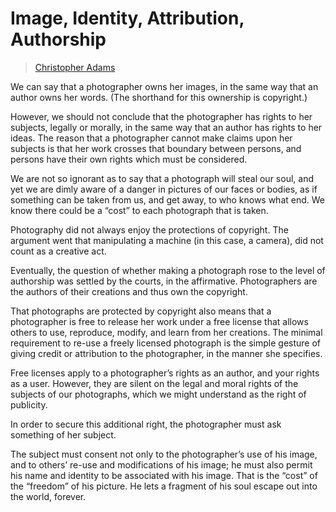 # Image, Identity, Attribution, Authorship

> [Christopher Adams](../appendix/attributions.html#christopher-adams)

<p>We can say that a photographer owns her images, in the same way that
an author owns her words. (The shorthand for this ownership is
copyright.)</p>

<p>However, we should not conclude that the photographer has rights to
her subjects, legally or morally, in the same way that an author has
rights to her ideas. The reason that a photographer cannot make claims
upon her subjects is that her work crosses that boundary between
persons, and persons have their own rights which must be considered.</p>

<p>We are not so ignorant as to say that a photograph will steal our
soul, and yet we are dimly aware of a danger in pictures of our faces
or bodies, as if something can be taken from us, and get away, to who
knows what end. We know there could be a “cost” to each photograph
that is taken.</p>

<p>Photography did not always enjoy the protections of copyright. The
argument went that manipulating a machine (in this case, a camera),
did not count as a creative act.</p>

<p>Eventually, the question of whether making a photograph rose to the
level of authorship was settled by the courts, in the
affirmative. Photographers are the authors of their creations and thus
own the copyright.</p>

<p>That photographs are protected by copyright also means that a
photographer is free to release her work under a free license that
allows others to use, reproduce, modify, and learn from her
creations. The minimal requirement to re-use a freely licensed
photograph is the simple gesture of giving credit or attribution to
the photographer, in the manner she specifies.</p>

<p>Free licenses apply to a photographer’s rights as an author, and your
rights as a user. However, they are silent on the legal and moral
rights of the subjects of our photographs, which we might understand
as the right of publicity.</p>

<p>In order to secure this additional right, the photographer must ask
something of her subject.</p>

<p>The subject must consent not only to the photographer’s use of his
image, and to others’ re-use and modifications of his image; he must
also permit his name and identity to be associated with his
image. That is the “cost” of the “freedom” of his picture. He lets a
fragment of his soul escape out into the world, forever.</p>
